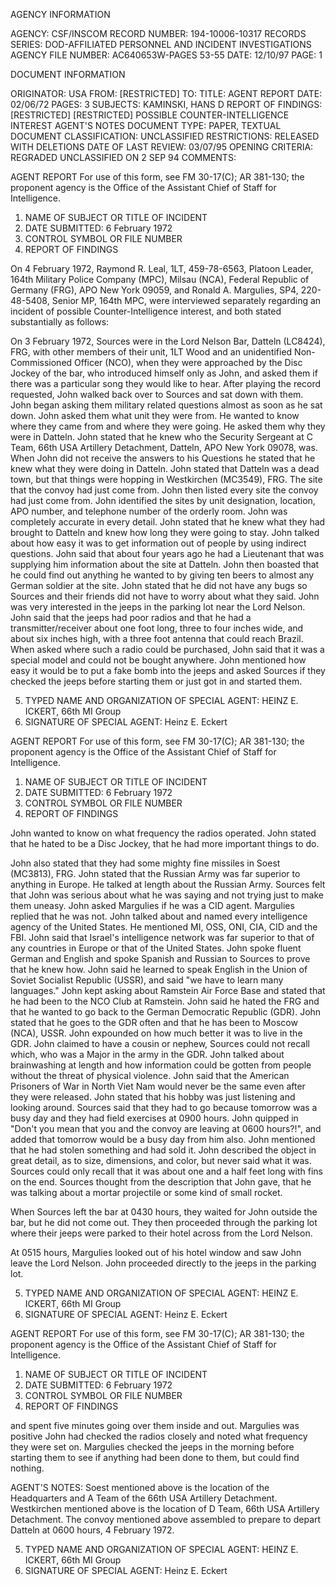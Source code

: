 AGENCY INFORMATION

AGENCY: CSF/INSCOM
RECORD NUMBER: 194-10006-10317
RECORDS SERIES: DOD-AFFILIATED PERSONNEL AND INCIDENT INVESTIGATIONS
AGENCY FILE NUMBER: AC640653W-PAGES 53-55
DATE: 12/10/97
PAGE: 1

DOCUMENT INFORMATION

ORIGINATOR: USA
FROM: [RESTRICTED]
TO:
TITLE: AGENT REPORT
DATE: 02/06/72
PAGES: 3
SUBJECTS: KAMINSKI, HANS D
REPORT OF FINDINGS: [RESTRICTED]
[RESTRICTED]
POSSIBLE COUNTER-INTELLIGENCE INTEREST
AGENT'S NOTES
DOCUMENT TYPE: PAPER, TEXTUAL DOCUMENT
CLASSIFICATION: UNCLASSIFIED
RESTRICTIONS: RELEASED WITH DELETIONS
DATE OF LAST REVIEW: 03/07/95
OPENING CRITERIA: REGRADED UNCLASSIFIED ON 2 SEP 94
COMMENTS:

AGENT REPORT
For use of this form, see FM 30-17(C); AR 381-130; the proponent agency is the Office of the Assistant Chief of Staff for Intelligence.

1. NAME OF SUBJECT OR TITLE OF INCIDENT
2. DATE SUBMITTED: 6 February 1972
3. CONTROL SYMBOL OR FILE NUMBER
4. REPORT OF FINDINGS

On 4 February 1972, Raymond R. Leal, 1LT, 459-78-6563, Platoon Leader, 164th Military Police Company (MPC), Milsau (NCA), Federal Republic of Germany (FRG), APO New York 09059, and Ronald A. Margulies, SP4, 220-48-5408, Senior MP, 164th MPC, were interviewed separately regarding an incident of possible Counter-Intelligence interest, and both stated substantially as follows:

On 3 February 1972, Sources were in the Lord Nelson Bar, Datteln (LC8424), FRG, with other members of their unit, 1LT Wood and an unidentified Non-Commissioned Officer (NCO), when they were approached by the Disc Jockey of the bar, who introduced himself only as John, and asked them if there was a particular song they would like to hear. After playing the record requested, John walked back over to Sources and sat down with them. John began asking them military related questions almost as soon as he sat down. John asked them what unit they were from. He wanted to know where they came from and where they were going. He asked them why they were in Datteln. John stated that he knew who the Security Sergeant at C Team, 66th USA Artillery Detachment, Datteln, APO New York 09078, was. When John did not receive the answers to his Questions he stated that he knew what they were doing in Datteln. John stated that Datteln was a dead town, but that things were hopping in Westkirchen (MC3549), FRG. The site that the convoy had just come from. John then listed every site the convoy had just come from. John identified the sites by unit designation, location, APO number, and telephone number of the orderly room. John was completely accurate in every detail. John stated that he knew what they had brought to Datteln and knew how long they were going to stay. John talked about how easy it was to get information out of people by using indirect questions. John said that about four years ago he had a Lieutenant that was supplying him information about the site at Datteln. John then boasted that he could find out anything he wanted to by giving ten beers to almost any German soldier at the site. John stated that he did not have any bugs so Sources and their friends did not have to worry about what they said. John was very interested in the jeeps in the parking lot near the Lord Nelson. John said that the jeeps had poor radios and that he had a transmitter/receiver about one foot long, three to four inches wide, and about six inches high, with a three foot antenna that could reach Brazil. When asked where such a radio could be purchased, John said that it was a special model and could not be bought anywhere. John mentioned how easy it would be to put a fake bomb into the jeeps and asked Sources if they checked the jeeps before starting them or just got in and started them.

5. TYPED NAME AND ORGANIZATION OF SPECIAL AGENT: HEINZ E. ICKERT, 66th MI Group
6. SIGNATURE OF SPECIAL AGENT: Heinz E. Eckert

AGENT REPORT
For use of this form, see FM 30-17(C); AR 381-130; the proponent agency is the Office of the Assistant Chief of Staff for Intelligence.

1. NAME OF SUBJECT OR TITLE OF INCIDENT
2. DATE SUBMITTED: 6 February 1972
3. CONTROL SYMBOL OR FILE NUMBER
4. REPORT OF FINDINGS

John wanted to know on what frequency the radios operated. John stated that he hated to be a Disc Jockey, that he had more important things to do.

John also stated that they had some mighty fine missiles in Soest (MC3813), FRG. John stated that the Russian Army was far superior to anything in Europe. He talked at length about the Russian Army. Sources felt that John was serious about what he was saying and not trying just to make them uneasy. John asked Margulies if he was a CID agent. Margulies replied that he was not. John talked about and named every intelligence agency of the United States. He mentioned MI, OSS, ONI, CIA, CID and the FBI. John said that Israel's intelligence network was far superior to that of any countries in Europe or that of the United States. John spoke fluent German and English and spoke Spanish and Russian to Sources to prove that he knew how. John said he learned to speak English in the Union of Soviet Socialist Republic (USSR), and said "we have to learn many languages." John kept asking about Ramstein Air Force Base and stated that he had been to the NCO Club at Ramstein. John said he hated the FRG and that he wanted to go back to the German Democratic Republic (GDR). John stated that he goes to the GDR often and that he has been to Moscow (NCA), USSR. John expounded on how much better it was to live in the GDR. John claimed to have a cousin or nephew, Sources could not recall which, who was a Major in the army in the GDR. John talked about brainwashing at length and how information could be gotten from people without the threat of physical violence. John said that the American Prisoners of War in North Viet Nam would never be the same even after they were released. John stated that his hobby was just listening and looking around. Sources said that they had to go because tomorrow was a busy day and they had field exercises at 0900 hours. John quipped in "Don't you mean that you and the convoy are leaving at 0600 hours?!", and added that tomorrow would be a busy day from him also. John mentioned that he had stolen something and had sold it. John described the object in great detail, as to size, dimensions, and color, but never said what it was. Sources could only recall that it was about one and a half feet long with fins on the end. Sources thought from the description that John gave, that he was talking about a mortar projectile or some kind of small rocket.

When Sources left the bar at 0430 hours, they waited for John outside the bar, but he did not come out. They then proceeded through the parking lot where their jeeps were parked to their hotel across from the Lord Nelson.

At 0515 hours, Margulies looked out of his hotel window and saw John leave the Lord Nelson. John proceeded directly to the jeeps in the parking lot.

5. TYPED NAME AND ORGANIZATION OF SPECIAL AGENT: HEINZ E. ICKERT, 66th MI Group
6. SIGNATURE OF SPECIAL AGENT: Heinz E. Eckert

AGENT REPORT
For use of this form, see FM 30-17(C); AR 381-130; the proponent agency is the Office of the Assistant Chief of Staff for Intelligence.

1. NAME OF SUBJECT OR TITLE OF INCIDENT
2. DATE SUBMITTED: 6 February 1972
3. CONTROL SYMBOL OR FILE NUMBER
4. REPORT OF FINDINGS

and spent five minutes going over them inside and out. Margulies was positive John had checked the radios closely and noted what frequency they were set on. Margulies checked the jeeps in the morning before starting them to see if anything had been done to them, but could find nothing.

AGENT'S NOTES: Soest mentioned above is the location of the Headquarters and A Team of the 66th USA Artillery Detachment. Westkirchen mentioned above is the location of D Team, 66th USA Artillery Detachment. The convoy mentioned above assembled to prepare to depart Datteln at 0600 hours, 4 February 1972.

5. TYPED NAME AND ORGANIZATION OF SPECIAL AGENT: HEINZ E. ICKERT, 66th MI Group
6. SIGNATURE OF SPECIAL AGENT: Heinz E. Eckert
